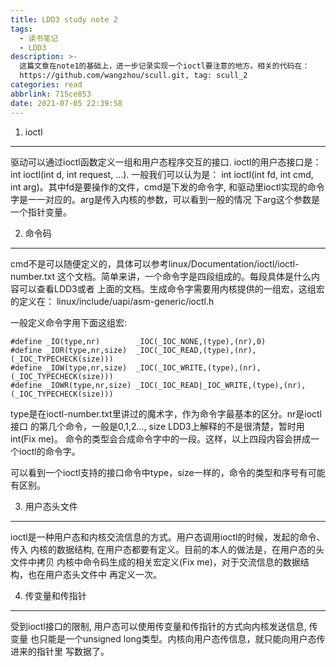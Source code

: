 ```yaml
---
title: LDD3 study note 2
tags:
  - 读书笔记
  - LDD3
description: >-
  这篇文章在note1的基础上，进一步记录实现一个ioctl要注意的地方。相关的代码在：
  https://github.com/wangzhou/scull.git, tag: scull_2
categories: read
abbrlink: 715ce853
date: 2021-07-05 22:39:58
---
```


1. ioctl
--------

驱动可以通过ioctl函数定义一组和用户态程序交互的接口.
ioctl的用户态接口是：int ioctl(int d, int request, ...). 一般我们可以认为是：
int ioctl(int fd, int cmd, int arg)。其中fd是要操作的文件，cmd是下发的命令字,
和驱动里ioctl实现的命令字是一一对应的。arg是传入内核的参数，可以看到一般的情况
下arg这个参数是一个指针变量。

2. 命令码
---------

cmd不是可以随便定义的，具体可以参考linux/Documentation/ioctl/ioctl-number.txt
这个文档。简单来讲，一个命令字是四段组成的。每段具体是什么内容可以查看LDD3或者
上面的文档。生成命令字需要用内核提供的一组宏，这组宏的定义在：
linux/include/uapi/asm-generic/ioctl.h

一般定义命令字用下面这组宏:
```
#define _IO(type,nr)		_IOC(_IOC_NONE,(type),(nr),0)
#define _IOR(type,nr,size)	_IOC(_IOC_READ,(type),(nr),(_IOC_TYPECHECK(size)))
#define _IOW(type,nr,size)	_IOC(_IOC_WRITE,(type),(nr),(_IOC_TYPECHECK(size)))
#define _IOWR(type,nr,size)	_IOC(_IOC_READ|_IOC_WRITE,(type),(nr),(_IOC_TYPECHECK(size)))
```

type是在ioctl-number.txt里讲过的魔术字，作为命令字最基本的区分。nr是ioctl接口
的第几个命令，一般是0,1,2..., size LDD3上解释的不是很清楚，暂时用int(Fix me)。
命令的类型会合成命令字中的一段。这样，以上四段内容会拼成一个ioctl的命令字。

可以看到一个ioctl支持的接口命令中type，size一样的，命令的类型和序号有可能有区别。

3. 用户态头文件
---------------

ioctl是一种用户态和内核交流信息的方式。用户态调用ioctl的时候，发起的命令、传入
内核的数据结构, 在用户态都要有定义。目前的本人的做法是，在用户态的头文件中拷贝
内核中命令码生成的相关宏定义(Fix me)，对于交流信息的数据结构，也在用户态头文件中
再定义一次。

4. 传变量和传指针
-----------------

受到ioctl接口的限制, 用户态可以使用传变量和传指针的方式向内核发送信息, 传变量
也只能是一个unsigned long类型。内核向用户态传信息，就只能向用户态传进来的指针里
写数据了。
